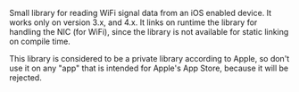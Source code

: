 Small library for reading WiFi signal data from an iOS enabled device. It works only on 
version 3.x, and 4.x. It links on runtime the library for handling the NIC (for WiFi), 
since the library is not available for static linking on compile time.

This library is considered to be a private library according to Apple, so don't use 
it on any "app" that is intended for Apple's App Store, because it will be rejected.
